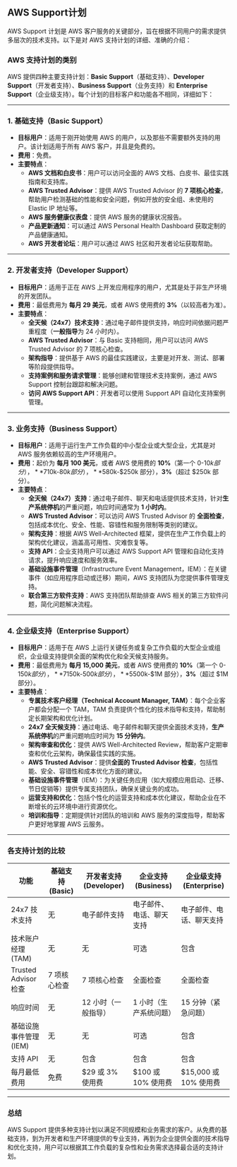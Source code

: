 ## AWS Support计划

AWS Support 计划是 AWS 客户服务的关键部分，旨在根据不同用户的需求提供多层次的技术支持。以下是对 AWS 支持计划的详细、准确的介绍：

### AWS 支持计划的类别

AWS 提供四种主要支持计划：**Basic Support**（基础支持）、**Developer Support**（开发者支持）、**Business Support**（业务支持）和 **Enterprise Support**（企业级支持）。每个计划的目标客户和功能各不相同，详细如下：

---

### 1. **基础支持（Basic Support）**
   - **目标用户**：适用于刚开始使用 AWS 的用户，以及那些不需要额外支持的用户。该计划适用于所有 AWS 客户，并且是免费的。
   - **费用**：免费。
   - **主要特点**：
     - **AWS 文档和白皮书**：用户可以访问全面的 AWS 文档、白皮书、最佳实践指南和支持库。
     - **AWS Trusted Advisor**：提供 AWS Trusted Advisor 的 **7 项核心检查**，帮助用户检测基础的性能和安全问题，例如开放的安全组、未使用的 Elastic IP 地址等。
     - **AWS 服务健康仪表盘**：提供 AWS 服务的健康状况报告。
     - **产品更新通知**：可以通过 AWS Personal Health Dashboard 获取定制的产品健康通知。
     - **AWS 开发者论坛**：用户可以通过 AWS 社区和开发者论坛获取帮助。

---

### 2. **开发者支持（Developer Support）**
   - **目标用户**：适用于正在 AWS 上开发应用程序的用户，尤其是处于非生产环境的开发团队。
   - **费用**：最低费用为 **每月 29 美元**，或者 AWS 使用费的 **3%**（以较高者为准）。
   - **主要特点**：
     - **全天候（24x7）技术支持**：通过电子邮件提供支持，响应时间依据问题严重程度（**一般指导**为 24 小时内）。
     - **AWS Trusted Advisor**：与 Basic 支持相同，用户可以访问 AWS Trusted Advisor 的 7 项核心检查。
     - **架构指导**：提供基于 AWS 的最佳实践建议，主要是对开发、测试、部署等阶段提供指导。
     - **支持案例和服务请求管理**：能够创建和管理技术支持案例，通过 AWS Support 控制台跟踪和解决问题。
     - **访问 AWS Support API**：开发者可以使用 Support API 自动化支持案例管理。

---

### 3. **业务支持（Business Support）**
   - **目标用户**：适用于运行生产工作负载的中小型企业或大型企业，尤其是对 AWS 服务依赖较高的生产环境用户。
   - **费用**：起价为 **每月 100 美元**，或者 AWS 使用费的 **10%**（第一个 0-$10k 部分），**7%**（$10k-$80k 部分），**5%**（$80k-$250k 部分），**3%**（超过 $250k 部分）。
   - **主要特点**：
     - **全天候（24x7）支持**：通过电子邮件、聊天和电话提供技术支持，针对**生产系统停机**的严重问题，响应时间通常为 **1 小时内**。
     - **AWS Trusted Advisor**：可以访问 AWS Trusted Advisor 的 **全面检查**，包括成本优化、安全、性能、容错性和服务限制等类别的建议。
     - **架构支持**：根据 AWS Well-Architected 框架，提供在生产工作负载上的架构优化建议，涵盖高可用性、灾难恢复等。
     - **支持 API**：企业支持用户可以通过 AWS Support API 管理和自动化支持请求，提升响应速度和服务效率。
     - **基础设施事件管理**（Infrastructure Event Management，IEM）：在关键事件（如应用程序启动或迁移）期间，AWS 支持团队为您提供事件管理支持。
     - **联合第三方软件支持**：AWS 支持团队帮助排查 AWS 相关的第三方软件问题，简化问题解决流程。

---

### 4. **企业级支持（Enterprise Support）**
   - **目标用户**：适用于在 AWS 上运行关键任务或复杂工作负载的大型企业或组织，企业级支持提供全面的架构优化和全天候支持服务。
   - **费用**：最低费用为 **每月 15,000 美元**，或者 AWS 使用费的 **10%**（第一个 0-$150k 部分），**7%**（$150k-$500k 部分），**5%**（$500k-$1M 部分），**3%**（超过 $1M 部分）。
   - **主要特点**：
     - **专属技术客户经理（Technical Account Manager, TAM）**：每个企业客户都会分配一个 TAM，TAM 负责提供个性化的技术指导和支持，帮助制定长期架构和优化计划。
     - **24x7 全天候支持**：通过电话、电子邮件和聊天提供全面技术支持，**生产系统停机**的严重问题响应时间为 **15 分钟内**。
     - **架构审查和优化**：提供 AWS Well-Architected Review，帮助客户定期审查和优化云架构，确保最佳实践的实施。
     - **AWS Trusted Advisor**：提供**全面的 Trusted Advisor 检查**，包括性能、安全、容错性和成本优化方面的建议。
     - **基础设施事件管理**（IEM）：为关键任务应用（如大规模应用启动、迁移、节日促销等）提供专属支持团队，确保关键业务的成功。
     - **运营支持和优化**：包括个性化的运营支持和成本优化建议，帮助企业在不断增长的云环境中进行资源优化。
     - **培训和指导**：定期提供针对团队的培训和 AWS 服务的深度指导，帮助客户更好地掌握 AWS 云服务。

---

### **各支持计划的比较**

| 功能                    | 基础支持 (Basic)       | 开发者支持 (Developer)  | 企业支持 (Business)    | 企业级支持 (Enterprise)     |
|-------------------------|------------------------|-------------------------|------------------------|-----------------------------|
| 24x7 技术支持            | 无                     | 电子邮件支持             | 电子邮件、电话、聊天支持 | 电子邮件、电话、聊天支持     |
| 技术账户经理 (TAM)       | 无                     | 无                      | 可选                    | 包含                         |
| Trusted Advisor 检查    | 7 项核心检查            | 7 项核心检查             | 全面检查                | 全面检查                    |
| 响应时间                 | 无                     | 12 小时（一般指导）      | 1 小时（生产系统问题）   | 15 分钟（紧急问题）         |
| 基础设施事件管理 (IEM)  | 无                     | 无                      | 可选                    | 包含                         |
| 支持 API                | 无                     | 包含                    | 包含                    | 包含                         |
| 每月最低费用             | 免费                   | $29 或 3% 使用费         | $100 或 10% 使用费       | $15,000 或 10% 使用费       |

---

### **总结**
AWS Support 提供多种支持计划以满足不同规模和业务需求的客户。从免费的基础支持，到为开发者和生产环境提供的专业支持，再到为企业提供全面的技术指导和优化支持，用户可以根据其工作负载的复杂性和业务需求选择最合适的支持计划。